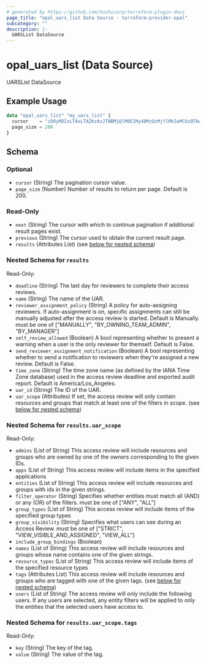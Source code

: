 ```yaml
---
# generated by https://github.com/hashicorp/terraform-plugin-docs
page_title: "opal_uars_list Data Source - terraform-provider-opal"
subcategory: ""
description: |-
  UARSList DataSource
---
```


# opal_uars_list (Data Source)

UARSList DataSource

## Example Usage

```terraform
data "opal_uars_list" "my_uars_list" {
  cursor    = "cD0yMDIxLTAxLTA2KzAzJTNBMjQlM0E1My40MzQzMjYlMkIwMCUzQTAw"
  page_size = 200
}
```

<!-- schema generated by tfplugindocs -->
## Schema

### Optional

- `cursor` (String) The pagination cursor value.
- `page_size` (Number) Number of results to return per page. Default is 200.

### Read-Only

- `next` (String) The cursor with which to continue pagination if additional result pages exist.
- `previous` (String) The cursor used to obtain the current result page.
- `results` (Attributes List) (see [below for nested schema](#nestedatt--results))

<a id="nestedatt--results"></a>
### Nested Schema for `results`

Read-Only:

- `deadline` (String) The last day for reviewers to complete their access reviews.
- `name` (String) The name of the UAR.
- `reviewer_assignment_policy` (String) A policy for auto-assigning reviewers. If auto-assignment is on, specific assignments can still be manually adjusted after the access review is started. Default is Manually. must be one of ["MANUALLY", "BY_OWNING_TEAM_ADMIN", "BY_MANAGER"]
- `self_review_allowed` (Boolean) A bool representing whether to present a warning when a user is the only reviewer for themself. Default is False.
- `send_reviewer_assignment_notification` (Boolean) A bool representing whether to send a notification to reviewers when they're assigned a new review. Default is False.
- `time_zone` (String) The time zone name (as defined by the IANA Time Zone database) used in the access review deadline and exported audit report. Default is America/Los_Angeles.
- `uar_id` (String) The ID of the UAR.
- `uar_scope` (Attributes) If set, the access review will only contain resources and groups that match at least one of the filters in scope. (see [below for nested schema](#nestedatt--results--uar_scope))

<a id="nestedatt--results--uar_scope"></a>
### Nested Schema for `results.uar_scope`

Read-Only:

- `admins` (List of String) This access review will include resources and groups who are owned by one of the owners corresponding to the given IDs.
- `apps` (List of String) This access review will include items in the specified applications
- `entities` (List of String) This access review will include resources and groups with ids in the given strings.
- `filter_operator` (String) Specifies whether entities must match all (AND) or any (OR) of the filters. must be one of ["ANY", "ALL"]
- `group_types` (List of String) This access review will include items of the specified group types
- `group_visibility` (String) Specifies what users can see during an Access Review. must be one of ["STRICT", "VIEW_VISIBLE_AND_ASSIGNED", "VIEW_ALL"]
- `include_group_bindings` (Boolean)
- `names` (List of String) This access review will include resources and groups whose name contains one of the given strings.
- `resource_types` (List of String) This access review will include items of the specified resource types
- `tags` (Attributes List) This access review will include resources and groups who are tagged with one of the given tags. (see [below for nested schema](#nestedatt--results--uar_scope--tags))
- `users` (List of String) The access review will only include the following users. If any users are selected, any entity filters will be applied to only the entities that the selected users have access to.

<a id="nestedatt--results--uar_scope--tags"></a>
### Nested Schema for `results.uar_scope.tags`

Read-Only:

- `key` (String) The key of the tag.
- `value` (String) The value of the tag.
